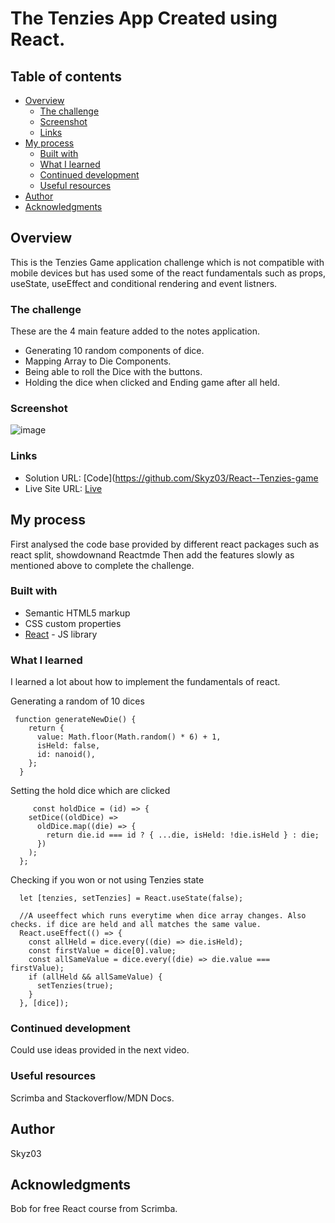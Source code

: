 # The Tenzies App Created using React.

## Table of contents

- [Overview](#overview)
  - [The challenge](#the-challenge)
  - [Screenshot](#screenshot)
  - [Links](#links)
- [My process](#my-process)
  - [Built with](#built-with)
  - [What I learned](#what-i-learned)
  - [Continued development](#continued-development)
  - [Useful resources](#useful-resources)
- [Author](#author)
- [Acknowledgments](#acknowledgments)

## Overview

This is the Tenzies Game application challenge which is not compatible with mobile devices but has used some of the react fundamentals such as props, useState, useEffect and conditional rendering and event listners.

### The challenge

These are the 4 main feature added to the notes application.
- Generating 10 random components of dice.
- Mapping Array to Die Components.
- Being able to roll the Dice with the buttons.
- Holding the dice when clicked and Ending game after all held.

### Screenshot

![image](https://user-images.githubusercontent.com/42742924/161430806-d95dcd1b-94cb-4f54-bf5d-c688394c7b05.png)


### Links

- Solution URL: [Code](https://github.com/Skyz03/React--Tenzies-game
- Live Site URL: [Live](https://skyz03.github.io/React--Tenzies-game/)

## My process

First analysed the code base provided by different react packages such as react split, showdownand Reactmde
Then add the features slowly as mentioned above to complete the challenge.

### Built with

- Semantic HTML5 markup
- CSS custom properties
- [React](https://reactjs.org/) - JS library

### What I learned

I learned a lot about how to implement the fundamentals of react.

Generating a random of 10 dices
```
 function generateNewDie() {
    return {
      value: Math.floor(Math.random() * 6) + 1,
      isHeld: false,
      id: nanoid(),
    };
  }
```

Setting the hold dice which are clicked
```
     const holdDice = (id) => {
    setDice((oldDice) =>
      oldDice.map((die) => {
        return die.id === id ? { ...die, isHeld: !die.isHeld } : die;
      })
    );
  };
```

Checking if you won or not using Tenzies state
```
  let [tenzies, setTenzies] = React.useState(false);

  //A useeffect which runs everytime when dice array changes. Also checks. if dice are held and all matches the same value.
  React.useEffect(() => {
    const allHeld = dice.every((die) => die.isHeld);
    const firstValue = dice[0].value;
    const allSameValue = dice.every((die) => die.value === firstValue);
    if (allHeld && allSameValue) {
      setTenzies(true);
    }
  }, [dice]);
 ```

### Continued development

Could use ideas provided in the next video.

### Useful resources

Scrimba and Stackoverflow/MDN Docs.

## Author

Skyz03

## Acknowledgments

Bob for free React course from Scrimba.
